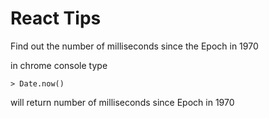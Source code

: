 # React Tips

Find out the number of milliseconds since the Epoch in 1970

in chrome console type

```
> Date.now()
```

will return number of milliseconds since Epoch in 1970
